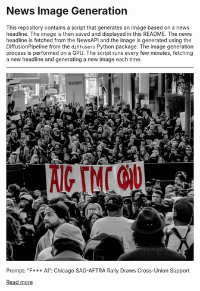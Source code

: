 # News Image Generation
This repository contains a script that generates an image based on a news headline. The image is then saved and displayed in this README.
The news headline is fetched from the NewsAPI and the image is generated using the DiffusionPipeline from the `diffusers` Python package. The image generation process is performed on a GPU.
The script runs every few minutes, fetching a new headline and generating a new image each time.

---

![Generated Image](image.png)

Prompt: “F*** AI”: Chicago SAG-AFTRA Rally Draws Cross-Union Support

[Read more](https://www.hollywoodreporter.com/business/business-news/sag-aftra-strike-rally-chicago-1235540728/)